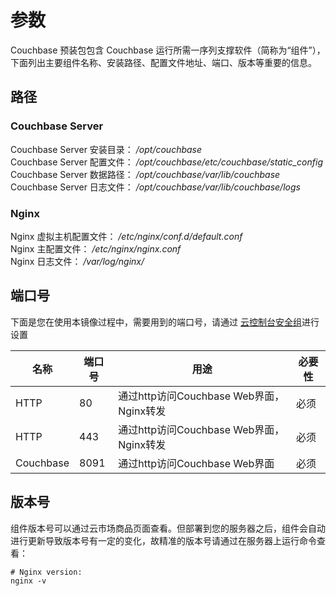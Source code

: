# 参数

Couchbase 预装包包含 Couchbase 运行所需一序列支撑软件（简称为“组件”），下面列出主要组件名称、安装路径、配置文件地址、端口、版本等重要的信息。

## 路径

### Couchbase Server

Couchbase Server 安装目录： */opt/couchbase*  
Couchbase Server 配置文件： */opt/couchbase/etc/couchbase/static_config*  
Couchbase Server 数据路径： */opt/couchbase/var/lib/couchbase*  
Couchbase Server 日志文件： */opt/couchbase/var/lib/couchbase/logs*

### Nginx

Nginx 虚拟主机配置文件： */etc/nginx/conf.d/default.conf*  
Nginx 主配置文件： */etc/nginx/nginx.conf*  
Nginx 日志文件： */var/log/nginx/*


## 端口号

下面是您在使用本镜像过程中，需要用到的端口号，请通过 [云控制台安全组](https://support.websoft9.com/docs/faq/zh/tech-instance.html)进行设置

| 名称 | 端口号 | 用途 |  必要性 |
| --- | --- | --- | --- |
| HTTP | 80 | 通过http访问Couchbase Web界面，Nginx转发 | 必须 |
| HTTP | 443 | 通过http访问Couchbase Web界面，Nginx转发  | 必须 |
| Couchbase | 8091 | 通过http访问Couchbase Web界面 | 必须 |

## 版本号

组件版本号可以通过云市场商品页面查看。但部署到您的服务器之后，组件会自动进行更新导致版本号有一定的变化，故精准的版本号请通过在服务器上运行命令查看：

```shell
# Nginx version:
nginx -v
```